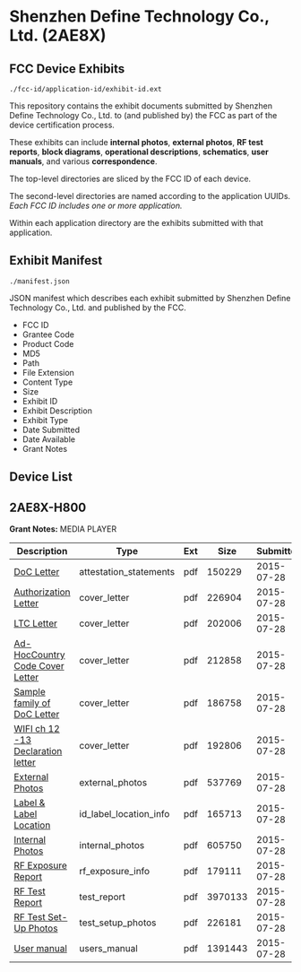# Shenzhen Define Technology Co., Ltd. (2AE8X)
## FCC Device Exhibits

```
./fcc-id/application-id/exhibit-id.ext
```

This repository contains the exhibit documents submitted by Shenzhen Define Technology Co., Ltd. to (and published by) the FCC as part of the device certification process.

These exhibits can include **internal photos**, **external photos**, **RF test reports**, **block diagrams**, **operational descriptions**, **schematics**, **user manuals**, and various **correspondence**.

The top-level directories are sliced by the FCC ID of each device.

The second-level directories are named according to the application UUIDs. *Each FCC ID includes one or more application.*

Within each application directory are the exhibits submitted with that application. 

## Exhibit Manifest

```
./manifest.json
```

JSON manifest which describes each exhibit submitted by Shenzhen Define Technology Co., Ltd. and published by the FCC.

- FCC ID
- Grantee Code
- Product Code
- MD5
- Path
- File Extension
- Content Type
- Size
- Exhibit ID
- Exhibit Description
- Exhibit Type
- Date Submitted
- Date Available
- Grant Notes

## Device List
## 2AE8X-H800
**Grant Notes:** MEDIA PLAYER

| Description | Type | Ext | Size | Submitted | Available |
| ----------- | ---- | --- | ---- | --------- | --------- |
| [DoC Letter](2AE8X-H800/6e94906f73fb0ba90cea6819a7871195/2694047.pdf) | attestation_statements | pdf | 150229 | 2015-07-28 | 2015-07-28 |
| [Authorization Letter](2AE8X-H800/6e94906f73fb0ba90cea6819a7871195/2694049.pdf) | cover_letter | pdf | 226904 | 2015-07-28 | 2015-07-28 |
| [LTC Letter](2AE8X-H800/6e94906f73fb0ba90cea6819a7871195/2694050.pdf) | cover_letter | pdf | 202006 | 2015-07-28 | 2015-07-28 |
| [Ad-HocCountry Code Cover Letter](2AE8X-H800/6e94906f73fb0ba90cea6819a7871195/2694051.pdf) | cover_letter | pdf | 212858 | 2015-07-28 | 2015-07-28 |
| [Sample family of DoC Letter](2AE8X-H800/6e94906f73fb0ba90cea6819a7871195/2694052.pdf) | cover_letter | pdf | 186758 | 2015-07-28 | 2015-07-28 |
| [WIFI ch 12 -13  Declaration letter](2AE8X-H800/6e94906f73fb0ba90cea6819a7871195/2694053.pdf) | cover_letter | pdf | 192806 | 2015-07-28 | 2015-07-28 |
| [External Photos](2AE8X-H800/6e94906f73fb0ba90cea6819a7871195/2694054.pdf) | external_photos | pdf | 537769 | 2015-07-28 | 2015-07-28 |
| [Label & Label Location](2AE8X-H800/6e94906f73fb0ba90cea6819a7871195/2694055.pdf) | id_label_location_info | pdf | 165713 | 2015-07-28 | 2015-07-28 |
| [Internal Photos](2AE8X-H800/6e94906f73fb0ba90cea6819a7871195/2694056.pdf) | internal_photos | pdf | 605750 | 2015-07-28 | 2015-07-28 |
| [RF Exposure Report](2AE8X-H800/6e94906f73fb0ba90cea6819a7871195/2694058.pdf) | rf_exposure_info | pdf | 179111 | 2015-07-28 | 2015-07-28 |
| [RF Test Report](2AE8X-H800/6e94906f73fb0ba90cea6819a7871195/2694060.pdf) | test_report | pdf | 3970133 | 2015-07-28 | 2015-07-28 |
| [RF Test Set-Up Photos](2AE8X-H800/6e94906f73fb0ba90cea6819a7871195/2694061.pdf) | test_setup_photos | pdf | 226181 | 2015-07-28 | 2015-07-28 |
| [User manual](2AE8X-H800/6e94906f73fb0ba90cea6819a7871195/2694059.pdf) | users_manual | pdf | 1391443 | 2015-07-28 | 2015-07-28 |
